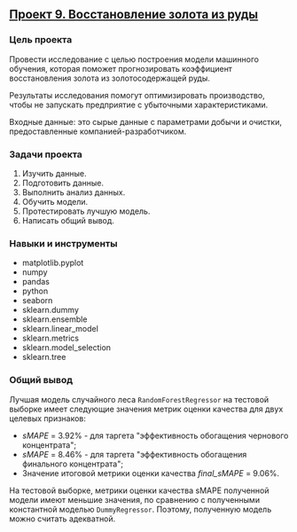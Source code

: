 ## [Проект 9. Восстановление золота из руды](09-recovery-of-gold-from-ore--combined-2.ipynb)


### Цель проекта

Провести исследование с целью построения модели машинного обучения, которая поможет прогнозировать коэффициент восстановления золота из золотосодержащей руды.

Результаты исследования помогут оптимизировать производство, чтобы не запускать предприятие с убыточными характеристиками.

Входные данные: это сырые данные с параметрами добычи и очистки, предоставленные компанией-разработчиком.


### Задачи проекта

1. Изучить данные.
2. Подготовить данные.
3. Выполнить анализ данных.
4. Обучить модели.
5. Протестировать лучшую модель.
6. Написать общий вывод.


### Навыки и инструменты

- matplotlib.pyplot
- numpy
- pandas
- python
- seaborn
- sklearn.dummy
- sklearn.ensemble
- sklearn.linear_model
- sklearn.metrics
- sklearn.model_selection
- sklearn.tree


### Общий вывод

Лучшая модель случайного леса `RandomForestRegressor` на тестовой выборке имеет следующие значения метрик оценки качества для двух целевых признаков:
- *sMAPE* = 3.92% - для таргета "эффективность обогащения чернового концентрата";
- *sMAPE* = 8.46% - для таргета "эффективность обогащения финального концентрата";
- Значение итоговой метрики оценки качества *final_sMAPE* = 9.06%.

На тестовой выборке, метрики оценки качества sMAPE полученной модели имеют меньшие значения, по сравнению с полученными константной моделью `DummyRegressor`. Поэтому, полученную модель можно считать адекватной.
